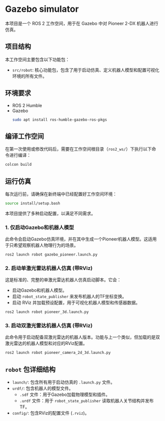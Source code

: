 # Gazebo simulator

本项目是一个 ROS 2 工作空间，用于在 Gazebo 中对 Pioneer 2-DX 机器人进行仿真。

## 项目结构

本工作空间主要包含以下功能包：

*   `src/robot`: 核心功能包，包含了用于启动仿真、定义机器人模型和配置可视化环境的所有文件。

## 环境要求

*   ROS 2 Humble
*   Gazebo
    ```bash
    sudo apt install ros-humble-gazebo-ros-pkgs
    ```

## 编译工作空间

在第一次使用或修改代码后，需要在工作空间根目录（`ros2_ws/`）下执行以下命令进行编译：

```bash
colcon build
```

## 运行仿真

每次运行前，请确保在新终端中已经配置好工作空间环境：

```bash
source install/setup.bash
```

本项目提供了多种启动配置，以满足不同需求。

### 1. 仅启动Gazebo和机器人模型

此命令会启动Gazebo仿真环境，并在其中生成一个Pioneer机器人模型。这适用于只希望观察机器人物理行为的场景。

```bash
ros2 launch robot gazebo_pioneer.launch.py
```

### 2. 启动单激光雷达机器人仿真 (带RViz)

这是标准的、完整的单激光雷达机器人仿真启动脚本。它会：
*   启动Gazebo和机器人模型。
*   启动 `robot_state_publisher` 来发布机器人的TF坐标变换。
*   启动 RViz 并加载预设配置，用于可视化机器人模型和传感器数据。

```bash
ros2 launch robot pioneer_3d.launch.py
```

### 3. 启动双激光雷达机器人仿真 (带RViz)

此命令用于启动配备双激光雷达的机器人版本。功能与上一个类似，但加载的是双激光雷达的机器人模型和对应的RViz配置。

```bash
ros2 launch robot pioneer_camera_2d_3d.launch.py
```

## `robot` 包详细结构

*   `launch/`: 包含所有用于启动仿真的 `.launch.py` 文件。
*   `urdf/`: 包含机器人的模型文件。
    *   `.sdf` 文件：用于Gazebo加载物理模型和插件。
    *   `.urdf` 文件：用于 `robot_state_publisher` 读取机器人关节结构并发布TF。
*   `config/`: 包含RViz的配置文件 (`.rviz`)。 